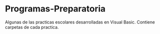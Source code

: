 # Programas-Preparatoria
Algunas de las practicas escolares desarrolladas en Visual Basic.
Contiene carpetas de cada practica.
